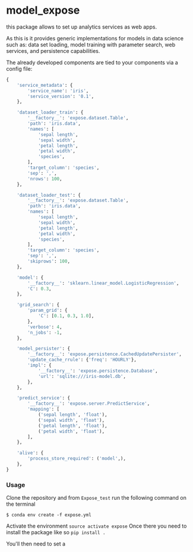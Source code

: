 # model_expose

this package allows to set up analytics services as web apps.

As this is it provides generic implementations for models in data science such
as:
data set loading, model training with parameter search, web services, and
persistence capabilities.

The already developed components are tied to your components via a config file:

```python
{
    'service_metadata': {
        'service_name': 'iris',
        'service_version': '0.1',
    },

    'dataset_loader_train': {
        '__factory__': 'expose.dataset.Table',
        'path': 'iris.data',
        'names': [
            'sepal length',
            'sepal width',
            'petal length',
            'petal width',
            'species',
        ],
        'target_column': 'species',
        'sep': ',',
        'nrows': 100,
    },

    'dataset_loader_test': {
        '__factory__': 'expose.dataset.Table',
        'path': 'iris.data',
        'names': [
            'sepal length',
            'sepal width',
            'petal length',
            'petal width',
            'species',
        ],
        'target_column': 'species',
        'sep': ',',
        'skiprows': 100,
    },

    'model': {
        '__factory__': 'sklearn.linear_model.LogisticRegression',
        'C': 0.3,
    },

    'grid_search': {
        'param_grid': {
            'C': [0.1, 0.3, 1.0],
        },
        'verbose': 4,
        'n_jobs': -1,
    },

    'model_persister': {
        '__factory__': 'expose.persistence.CachedUpdatePersister',
        'update_cache_rrule': {'freq': 'HOURLY'},
        'impl': {
            '__factory__': 'expose.persistence.Database',
            'url': 'sqlite:///iris-model.db',
        },
    },

    'predict_service': {
        '__factory__': 'expose.server.PredictService',
        'mapping': [
            ('sepal length', 'float'),
            ('sepal width', 'float'),
            ('petal length', 'float'),
            ('petal width', 'float'),
        ],
    },

    'alive': {
        'process_store_required': ('model',),
    },
}

```

### Usage
Clone the repository and from `Expose_test` run the following command on the terminal
```
$ conda env create -f expose.yml
```
Activate the environment `source activate expose`
Once there you need to install the package like so `pip install .`

You'll then need to set a
